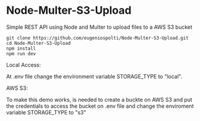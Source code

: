 # Node-Multer-S3-Upload
Simple REST API using Node and Multer to upload files to a AWS S3 bucket

```
git clone https://github.com/eugeniospolti/Node-Multer-S3-Upload.git
cd Node-Multer-S3-Upload
npm install 
npm run dev
```

Local Access:
  
  At .env file change the environment variable STORAGE_TYPE to "local".


AWS S3:

  To make this demo works, is needed to create a buckte on AWS S3 and put the credentials to access the bucket on .env file and change the  enviroment variable STORAGE_TYPE to "s3"




